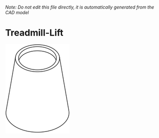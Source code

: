 ###### Note: Do not edit this file directly, it is automatically generated from the CAD model

# Treadmill-Lift

![](/project.svg)



 

